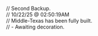 // Second Backup.                      
// 10/22/25 @ 02:50:19AM                            
// Middle-Texas has been fully built.                                            
//   - Awaiting decoration.                    
